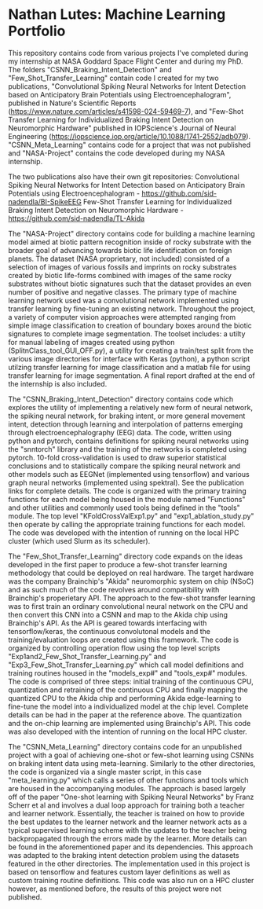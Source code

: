 # Nathan Lutes: Machine Learning Portfolio

This repository contains code from various projects I've completed during my internship at NASA Goddard Space Flight Center and during my PhD. The folders "CSNN_Braking_Intent_Detection" and "Few_Shot_Transfer_Learning" contain code I created for my two publications, "Convolutional Spiking Neural Networks for Intent Detection based on Anticipatory Brain Potentials using Electroencephalogram", published in Nature's Scientific Reports (https://www.nature.com/articles/s41598-024-59469-7), and "Few-Shot Transfer Learning for Individualized Braking Intent Detection on Neuromorphic Hardware" published in IOPScience's Journal of Neural Engineering (https://iopscience.iop.org/article/10.1088/1741-2552/adb079). "CSNN_Meta_Learning" contains code for a project that was not published and "NASA-Project" contains the code developed during my NASA internship.

The two publications also have their own git repositories:
Convolutional Spiking Neural Networks for Intent Detection based on Anticipatory Brain Potentials using Electroencephalogram - https://github.com/sid-nadendla/BI-SpikeEEG
Few-Shot Transfer Learning for Individualized Braking Intent Detection on Neuromorphic Hardware - https://github.com/sid-nadendla/TL-Akida

The "NASA-Project" directory contains code for building a machine learning model aimed at biotic pattern recognition inside of rocky substrate with the broader goal of advancing towards biotic life identification on foreign planets. The dataset (NASA proprietary, not included) consisted of a selection of images of various fossils and imprints on rocky substrates created by biotic life-forms combined with images of the same rocky substrates without biotic signatures such that the dataset provides an even number of positive and negative classes. The primary type of machine learning network used was a convolutional network implemented using transfer learning by fine-tuning an existing network. Throughout the project, a variety of computer vision approaches were attempted ranging from simple image classification to creation of boundary boxes around the biotic signatures to complete image segmentation. The toolset includes: a utilty for manual labeling of images created using python (SplitnClass_tool_GUI_OFF.py), a utility for creating a train/test split from the various image directories for interface with Keras (python), a python script utilzing transfer learning for image classification and a matlab file for using transfer learning for image segmentation. A final report drafted at the end of the internship is also included.

The "CSNN_Braking_Intent_Detection" directory contains code which explores the utility of implementing a relatively new form of neural network, the spiking neural network, for braking intent, or more general movement intent, detection through learning and interpolation of patterns emerging through electroencephalography (EEG) data. The code, written using python and pytorch, contains definitions for spiking neural networks using the "snntorch" library and the training of the networks is completed using pytorch. 10-fold cross-validation is used to draw superior statistical conclusions and to statistically compare the spiking neural network and other models such as EEGNet (implemented using tensorflow) and various graph neural networks (implemented using spektral). See the publication links for complete details. The code is organized with the primary training functions for each model being housed in the module named "Functions" and other utilities and commonly used tools being defined in the "tools" module. The top level "KFoldCrossValExp1.py" and "exp1_ablation_study.py" then operate by calling the appropriate training functions for each model. The code was developed with the intention of running on the local HPC cluster (which used Slurm as its scheduler).

 The "Few_Shot_Transfer_Learning" directory code expands on the ideas developed in the first paper to produce a few-shot transfer learning methodology that could be deployed on real hardware. The target hardware was the company Brainchip's "Akida" neuromorphic system on chip (NSoC) and as such much of the code revolves around compatibility with Brainchip's properietary API. The approach to the few-shot transfer learning was to first train an ordinary convolutional neural network on the CPU and then convert this CNN into a CSNN and map to the Akida chip using Brainchip's API. As the API is geared towards interfacing with tensorflow/keras, the continuous convolutonal models and the training/evaluation loops are created using this framework. The code is organized by controlling operation flow using the top level scripts "Exp1and2_Few_Shot_Transfer_Learning.py" and "Exp3_Few_Shot_Transfer_Learning.py" which call model definitions and training routines housed in the "models_exp#" and "tools_exp#" modules. The code is comprised of three steps: initial training of the continuous CPU, quantization and retraining of the continuous CPU and finally mapping the quantized CPU to the Akida chip and performing Akida edge-learning to fine-tune the model into a individualized model at the chip level. Complete details can be had in the paper at the reference above. The quantization and the on-chip learning are implemented using Brainchip's API. This code was also developed with the intention of running on the local HPC cluster.

The "CSNN_Meta_Learning" directory contains code for an unpublished project with a goal of achieving one-shot or few-shot learning using CSNNs on braking intent data using meta-learning. Similarly to the other directories, the code is organized via a single master script, in this case "meta_learning.py" which calls a series of other functions and tools which are housed in the accompanying modules. The approach is based largely off of the paper "One-shot learning with Spiking Neural Networks" by Franz Scherr et al and involves a dual loop approach for training both a teacher and learner network. Essentially, the teacher is trained on how to provide the best updates to the learner network and the learner network acts as a typical supervised learning scheme with the updates to the teacher being backpropagated through the errors made by the learner. More details can be found in the aforementioned paper and its dependencies. This approach was adapted to the braking intent detection problem using the datasets featured in the other directories. The implementation used in this project is based on tensorflow and features custom layer definitions as well as custom training routine definitions. This code was also run on a HPC cluster however, as mentioned before, the results of this project were not published.
